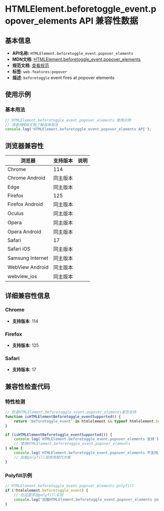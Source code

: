 # HTMLElement.beforetoggle_event.popover_elements API 兼容性数据

## 基本信息

- **API名称**: `HTMLElement.beforetoggle_event.popover_elements`
- **MDN文档**: [HTMLElement.beforetoggle_event.popover_elements](https://developer.mozilla.org/docs/Web/API/HTMLElement/beforetoggle_event)
- **规范文档**: [查看规范](https://html.spec.whatwg.org/multipage/indices.html#event-beforetoggle)
- **标签**: `web-features:popover`
- **描述**: `beforetoggle` event fires at popover elements

## 使用示例

### 基本用法

```javascript
// HTMLElement.beforetoggle_event.popover_elements 使用示例
// 请查阅MDN文档了解具体用法
console.log('HTMLElement.beforetoggle_event.popover_elements API');
```

## 浏览器兼容性

| 浏览器 | 支持版本 | 说明 |
|--------|----------|------|
| Chrome | 114 |  |
| Chrome Android | 同主版本 |  |
| Edge | 同主版本 |  |
| Firefox | 125 |  |
| Firefox Android | 同主版本 |  |
| Oculus | 同主版本 |  |
| Opera | 同主版本 |  |
| Opera Android | 同主版本 |  |
| Safari | 17 |  |
| Safari iOS | 同主版本 |  |
| Samsung Internet | 同主版本 |  |
| WebView Android | 同主版本 |  |
| webview_ios | 同主版本 |  |

## 详细兼容性信息

### Chrome

- **支持版本**: 114

### Firefox

- **支持版本**: 125

### Safari

- **支持版本**: 17

## 兼容性检查代码

### 特性检测

```javascript
// 检查HTMLElement.beforetoggle_event.popover_elements是否支持
function isHTMLElementBeforetoggle_eventSupported() {
    return 'beforetoggle_event' in htmlelement && typeof htmlelement.beforetoggle_event === 'function';
}

if (isHTMLElementBeforetoggle_eventSupported()) {
    console.log('HTMLElement.beforetoggle_event.popover_elements 支持');
    // 使用HTMLElement.beforetoggle_event.popover_elements
} else {
    console.log('HTMLElement.beforetoggle_event.popover_elements 不支持，需要polyfill');
    // 加载polyfill或使用替代方案
}
```

### Polyfill示例

```javascript
// HTMLElement.beforetoggle_event.popover_elements polyfill
if (!htmlelement.beforetoggle_event) {
    // 在这里添加polyfill实现
    console.log('加载HTMLElement.beforetoggle_event.popover_elements polyfill');
}
```

